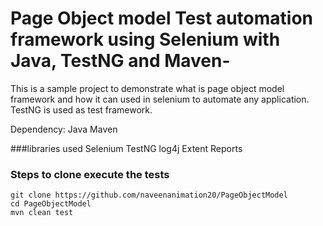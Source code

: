 # Page Object model Test automation framework using Selenium with Java, TestNG and Maven-
This is a sample project to demonstrate what is page object model framework and how it can used in selenium to automate any application.
TestNG is used as test framework.

Dependency:
Java
Maven

###libraries used
Selenium
TestNG
log4j
Extent Reports

### Steps to clone execute the tests
```
git clone https://github.com/naveenanimation20/PageObjectModel
cd PageObjectModel
mvn clean test
```
